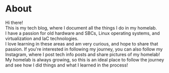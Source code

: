 # About
<p>
  Hi there!<br />
  This is my tech blog, where I document all the things I do in my homelab.<br />
  I have a passion for old hardware and SBCs, Linux operating systems, and virtualization and IaC technologies.<br />
  I love learning in these areas and am very curious, and hope to share that passion.
  If you're interested in following my journey, you can also follow my <a href_="https://instagram.com/lilymightbyte" target="_blank">Instagram</a>, where I post tech info posts and share pictures of my homelab!
  My homelab is always growing, so this is an ideal place to follow the journey and see how I did things and what I learned in the process!
  </p>